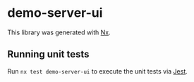 # demo-server-ui

This library was generated with [Nx](https://nx.dev).

## Running unit tests

Run `nx test demo-server-ui` to execute the unit tests via [Jest](https://jestjs.io).
